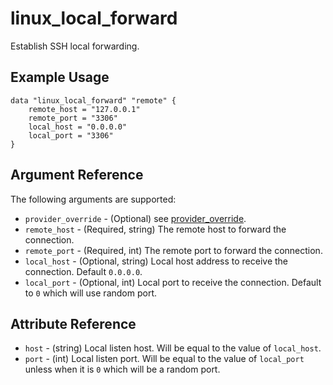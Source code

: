 # linux_local_forward

Establish SSH local forwarding.

## Example Usage

```hcl
data "linux_local_forward" "remote" {
    remote_host = "127.0.0.1"
    remote_port = "3306"
    local_host = "0.0.0.0"
    local_port = "3306"
}
```

## Argument Reference

The following arguments are supported:

- `provider_override` - (Optional) see [provider_override](../#provider-override).
- `remote_host` - (Required, string) The remote host to forward the connection.
- `remote_port` - (Required, int) The remote port to forward the connection.
- `local_host` - (Optional, string) Local host address to receive the connection. Default `0.0.0.0`.
- `local_port` - (Optional, int) Local port to receive the connection. Default to `0` which will use random port.

## Attribute Reference

- `host` - (string) Local listen host. Will be equal to the value of `local_host`.
- `port` - (int) Local listen port. Will be equal to the value of `local_port` unless when it is `0` which will be a random port.
